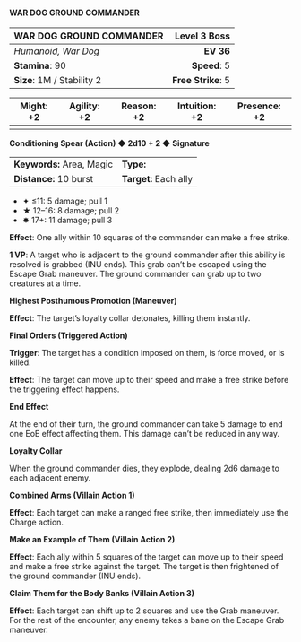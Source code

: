 #### WAR DOG GROUND COMMANDER

| WAR DOG GROUND COMMANDER   |   **Level 3 Boss** |
| :------------------------- | -----------------: |
| *Humanoid, War Dog*        |          **EV 36** |
| **Stamina**: 90            |       **Speed**: 5 |
| **Size**: 1M / Stability 2 | **Free Strike**: 5 |

| **Might**: +2 | **Agility**: +2 | **Reason**: +2 | **Intuition**: +2 | **Presence**: +2 |
| ------------- | --------------- | -------------- | ----------------- | ---------------- |
|               |                 |                |                   |                  |

**Conditioning Spear (Action) ◆ 2d10 + 2 ◆ Signature**

|                           |                       |
| :------------------------ | :-------------------- |
| **Keywords:** Area, Magic | **Type:**             |
| **Distance:** 10 burst    | **Target:** Each ally |

- ✦ ≤11: 5 damage; pull 1
- ★ 12–16: 8 damage; pull 2
- ✸ 17+: 11 damage; pull 3

**Effect**: One ally within 10 squares of the commander can make a free strike.

**1 VP**: A target who is adjacent to the ground commander after this ability is resolved is grabbed (INU ends). This grab can’t be escaped using the Escape Grab maneuver. The ground commander can grab up to two creatures at a time.

**Highest Posthumous Promotion (Maneuver)**

**Effect**: The target’s loyalty collar detonates, killing them instantly.

**Final Orders (Triggered Action)**

**Trigger**: The target has a condition imposed on them, is force moved, or is killed.

**Effect**: The target can move up to their speed and make a free strike before the triggering effect happens.

**End Effect**

At the end of their turn, the ground commander can take 5 damage to end one EoE effect affecting them. This damage can’t be reduced in any way.

**Loyalty Collar**

When the ground commander dies, they explode, dealing 2d6 damage to each adjacent enemy.

**Combined Arms (Villain Action 1)**

**Effect**: Each target can make a ranged free strike, then immediately use the Charge action.

**Make an Example of Them (Villain Action 2)**

**Effect**: Each ally within 5 squares of the target can move up to their speed and make a free strike against the target. The target is then frightened of the ground commander (INU ends).

**Claim Them for the Body Banks (Villain Action 3)**

**Effect**: Each target can shift up to 2 squares and use the Grab maneuver. For the rest of the encounter, any enemy takes a bane on the Escape Grab maneuver.
